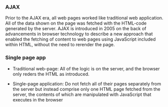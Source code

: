 ### AJAX
Prior to the AJAX era, all web pages worked like traditional web application. All of the data shown on the page was fetched with the HTML-code generated by the server. AJAX is introduced in 2005 on the back of advancements in browser technology to describe a new approach that enabled the fetching of content to web pages using JavaScript included within HTML, without the need to rerender the page.


### Single page app

* Traditional web-page: All of the logic is on the server, and the browser only reders the HTML as introduced.

* Single-page application: Do not fetch all of their pages separately from the server but instead comprise only one HTML page fetched from the server, the contents of which are manipulated with JavaScript that executes in the browser



 

